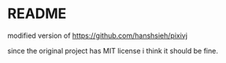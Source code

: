 # README

modified version of https://github.com/hanshsieh/pixivj

since the original project has MIT license i think it should be fine.